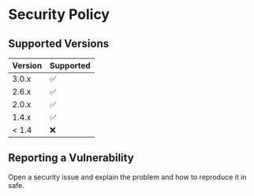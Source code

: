 # Security Policy

## Supported Versions

| Version | Supported          |
| ------- | ------------------ |
| 3.0.x   | :white_check_mark: |
| 2.6.x   | :white_check_mark: |
| 2.0.x   | :white_check_mark: |
| 1.4.x   | :white_check_mark: |
| < 1.4   | :x:                |

## Reporting a Vulnerability

Open a security issue and explain the problem and how to reproduce it in safe.
